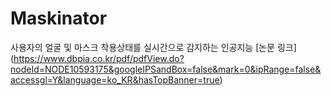 # Maskinator
사용자의 얼굴 및 마스크 착용상태를 실시간으로 감지하는 인공지능
[논문 링크] (https://www.dbpia.co.kr/pdf/pdfView.do?nodeId=NODE10593175&googleIPSandBox=false&mark=0&ipRange=false&accessgl=Y&language=ko_KR&hasTopBanner=true)
